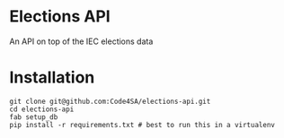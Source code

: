 Elections API
=============

An API on top of the IEC elections data

Installation
============

    git clone git@github.com:Code4SA/elections-api.git
    cd elections-api
    fab setup_db
    pip install -r requirements.txt # best to run this in a virtualenv 
